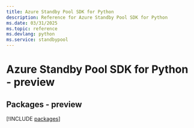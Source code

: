 ```yaml
---
title: Azure Standby Pool SDK for Python
description: Reference for Azure Standby Pool SDK for Python
ms.date: 03/31/2025
ms.topic: reference
ms.devlang: python
ms.service: standbypool
---
```

# Azure Standby Pool SDK for Python - preview
## Packages - preview
[!INCLUDE [packages](standby-pool-index.md)]
